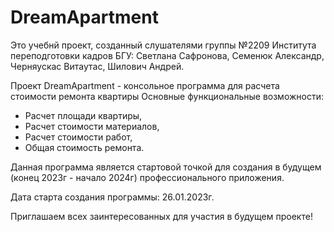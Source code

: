 # DreamApartment
Это учебнй проект, созданный слушателями группы №2209 Института переподготовки кадров БГУ:
Светлана Сафронова,
Семенюк Александр,
Черняускас Витаутас,
Шилович Андрей.

Проект DreamApartment - консольное программа для расчета стоимости ремонта квартиры
Основные функциональные возможности:
- Расчет площади квартиры,
- Расчет стоимости материалов,
- Расчет стоимости работ,
- Общая стоимость ремонта.

Данная программа является стартовой точкой для создания в будущем (конец 2023г - начало 2024г) профессионального приложения.

Дата старта создания программы: 26.01.2023г.

Приглашаем всех заинтересованных для участия в будущем проекте!
